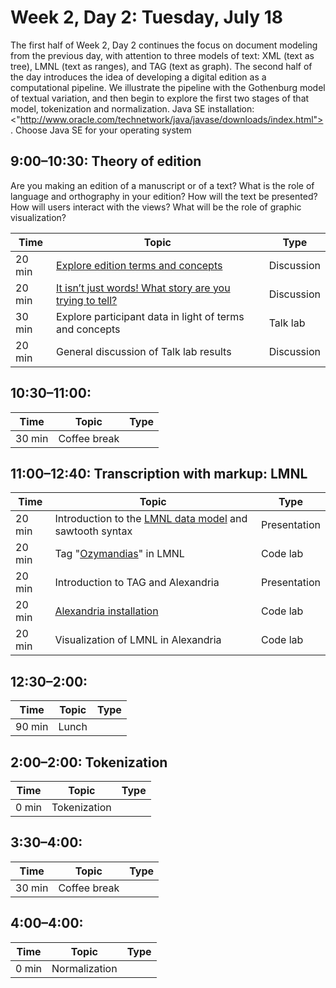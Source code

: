 # Week 2, Day 2: Tuesday, July 18

The first half of Week 2, Day 2 continues the focus on document modeling from the previous day, with attention to three models of text: XML (text as tree), LMNL (text as ranges), and TAG (text as graph). The second half of the day introduces the idea of developing a digital edition as a computational pipeline. We illustrate the pipeline with the Gothenburg model of textual variation, and then begin to explore the first two stages of that model, tokenization and normalization. Java SE installation: <"http://www.oracle.com/technetwork/java/javase/downloads/index.html">. Choose Java SE for your operating system

## 9:00–10:30: Theory of edition

Are you making an edition of a manuscript or of a text? What is the role of language and orthography in your edition? How will the text be presented? How will users interact with the views? What will be the role of graphic visualization?

Time | Topic | Type
---- | ---- | ---- 
20 min | [Explore edition terms and concepts](edition_terms_and_concepts.md) | Discussion
20 min | [It isn’t just words! What story are you trying to tell?](sample_visualizations.md) | Discussion
30 min | Explore participant data in light of terms and concepts | Talk lab
20 min | General discussion of Talk lab results | Discussion
## 10:30–11:00: 

Time | Topic | Type
---- | ---- | ---- 
30 min | Coffee break | 
## 11:00–12:40: Transcription with markup: LMNL

Time | Topic | Type
---- | ---- | ---- 
20 min | Introduction to the [LMNL data model](lmnl_syntax.md) and sawtooth syntax | Presentation
20 min | Tag "[Ozymandias](ozymandias.txt)" in LMNL | Code lab
20 min | Introduction to TAG and Alexandria | Presentation
20 min | [Alexandria installation](alexandria.md) | Code lab
20 min | Visualization of LMNL in Alexandria | Code lab
## 12:30–2:00: 

Time | Topic | Type
---- | ---- | ---- 
90 min | Lunch | 
## 2:00–2:00: Tokenization

Time | Topic | Type
---- | ---- | ---- 
0 min | Tokenization | 
## 3:30–4:00: 

Time | Topic | Type
---- | ---- | ---- 
30 min | Coffee break | 
## 4:00–4:00: 

Time | Topic | Type
---- | ---- | ---- 
0 min | Normalization | 
